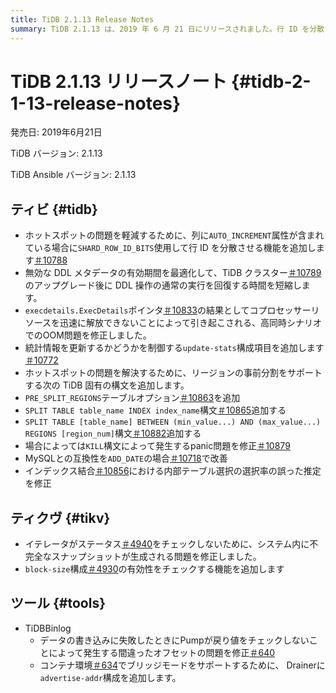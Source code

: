 ```yaml
---
title: TiDB 2.1.13 Release Notes
summary: TiDB 2.1.13 は、2019 年 6 月 21 日にリリースされました。行 ID を分散する機能、DDL メタデータの有効期間を最適化する機能、OOM 問題を修正する機能、統計情報を更新する機能、リージョンプリスプリットをサポートする機能、MySQL 互換性を向上させる機能、および推定問題を修正する機能が含まれています。TiKV は不完全なスナップショットを修正し、ブロック サイズ構成の有効性をチェックする機能を追加します。TiDB Binlog は間違ったオフセットを修正し、 Drainerに Advertise-addr 構成を追加します。
---
```


# TiDB 2.1.13 リリースノート {#tidb-2-1-13-release-notes}

発売日: 2019年6月21日

TiDB バージョン: 2.1.13

TiDB Ansible バージョン: 2.1.13

## ティビ {#tidb}

-   ホットスポットの問題を軽減するために、列に`AUTO_INCREMENT`属性が含まれている場合に`SHARD_ROW_ID_BITS`使用して行 ID を分散させる機能を追加します[＃10788](https://github.com/pingcap/tidb/pull/10788)
-   無効な DDL メタデータの有効期間を最適化して、TiDB クラスター[＃10789](https://github.com/pingcap/tidb/pull/10789)のアップグレード後に DDL 操作の通常の実行を回復する時間を短縮します。
-   `execdetails.ExecDetails`ポインタ[＃10833](https://github.com/pingcap/tidb/pull/10833)の結果としてコプロセッサーリソースを迅速に解放できないことによって引き起こされる、高同時シナリオでのOOM問題を修正しました。
-   統計情報を更新するかどうかを制御する`update-stats`構成項目を追加します[＃10772](https://github.com/pingcap/tidb/pull/10772)
-   ホットスポットの問題を解決するために、リージョンの事前分割をサポートする次の TiDB 固有の構文を追加します。
-   `PRE_SPLIT_REGIONS`テーブルオプション[＃10863](https://github.com/pingcap/tidb/pull/10863)を追加
-   `SPLIT TABLE table_name INDEX index_name`構文[＃10865](https://github.com/pingcap/tidb/pull/10865)追加する
-   `SPLIT TABLE [table_name] BETWEEN (min_value...) AND (max_value...) REGIONS [region_num]`構文[＃10882](https://github.com/pingcap/tidb/pull/10882)追加する
-   場合によっては`KILL`構文によって発生するpanic問題を修正[＃10879](https://github.com/pingcap/tidb/pull/10879)
-   MySQLとの互換性を`ADD_DATE`の場合[＃10718](https://github.com/pingcap/tidb/pull/10718)で改善
-   インデックス結合[＃10856](https://github.com/pingcap/tidb/pull/10856)における内部テーブル選択の選択率の誤った推定を修正

## ティクヴ {#tikv}

-   イテレータがステータス[＃4940](https://github.com/tikv/tikv/pull/4940)をチェックしないために、システム内に不完全なスナップショットが生成される問題を修正しました。
-   `block-size`構成[＃4930](https://github.com/tikv/tikv/pull/4930)の有効性をチェックする機能を追加します

## ツール {#tools}

-   TiDBBinlog
    -   データの書き込みに失敗したときにPumpが戻り値をチェックしないことによって発生する間違ったオフセットの問題を修正[＃640](https://github.com/pingcap/tidb-binlog/pull/640)
    -   コンテナ環境[＃634](https://github.com/pingcap/tidb-binlog/pull/634)でブリッジモードをサポートするために、 Drainerに`advertise-addr`構成を追加します。
